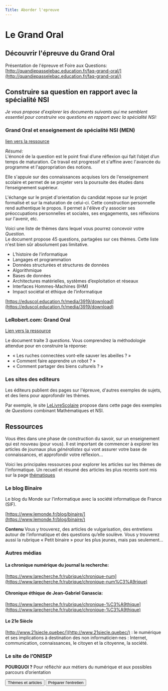 ```yaml
---
Title: Aborder l'epreuve
---
```


# Le Grand Oral
## Découvrir l'épreuve du Grand Oral
Présentation de l'épreuve et Foire aux Questions: [http://quandjepasselebac.education.fr/faq-grand-oral/](http://quandjepasselebac.education.fr/faq-grand-oral/)

## Construire sa question en rapport avec la spécialité NSI
*Je vous propose d'explorer les documents suivants qui me semblent essentiel pour construire vos questions en rapport avec la spécialité NSI:*

### Grand Oral et enseignement de spécialité NSI (MEN)
[lien vers la ressource](https://eduscol.education.fr/media/3919/download)

*Résumé:*<br>
L'énoncé de la question est le point final d’une réflexion qui fait l’objet d’un temps de maturation. Ce travail est progressif et s'affine avec l'avancée du programme et l'appropriation des notions.

Elle s'appuie sur des connaissances acquises lors de l'enseignement scolaire et permet de se projeter vers la poursuite des études dans l’enseignement supérieur.

L'échange sur le projet d'orientation du candidat repose sur le projet formalisé et sur la maturation de celui-ci. Cette construction personnelle rend authentique le propos. Il permet à l'élève d'y associer ses préoccupations personnelles et sociales, ses engagements, ses réflexions sur l'avenir, etc.

Voici une liste de thèmes dans lequel vous pourrez concevoir votre *Question*.<br>
Le document propose 45 questions, partagées sur ces thèmes. Cette liste n'est bien sûr absolument pas limitative.

* L’histoire de l’informatique
* Langages et programmation
* Données structurées et structures de données
* Algorithmique
* Bases de données
* Architectures matérielles, systèmes d’exploitation et réseaux
* Interfaces Hommes-Machines (IHM)
* Impact sociétal et éthique de l’informatique

[https://eduscol.education.fr/media/3919/download](https://eduscol.education.fr/media/3919/download)

### LeRobert.com: Grand Oral
[Lien vers la ressource](https://grand-oral.lerobert.com/9782321015383/assets/les-ressources-numeriques-pour-la-nsi/preview)

Le document traite 3 *questions*. Vous comprendrez la méthodologie attendue pour en construire la réponse:

* « Les ruches connectées vont-elle sauver les abeilles ? »
* « Comment faire apprendre un robot ? » 
* « Comment partager des biens culturels ? »

### Les sites des editeurs
Les éditeurs publient des pages sur l'épreuve, d'autres exemples de sujets, et des liens pour approfondir les thèmes.

Par exemple, le site [LeLivreScolaire](https://www.lelivrescolaire.fr/page/22790816) propose dans cette page  des exemples de *Questions* combinant Mathématiques et NSI.

## Ressources
Vous êtes dans une phase de construction du savoir, sur un enseignement qui est nouveau (pour vous). Il est important de commencer à explorer les articles de journaux plus *généralistes* qui vont assurer votre base de connaissances, et approfondir votre réflexion...

Voici les principales ressources pour explorer les articles sur les thèmes de l'informatique. Un recueil et résumé des articles les plus recents sont mis sur la page [thématiques](/docs/NSI/projet/page2/)

### Le blog Binaire
Le blog du Monde sur l’informatique avec la société informatique de France (SIF).

<!-- start feedwind code --> <script type="text/javascript" src="https://feed.mikle.com/js/fw-loader.js" preloader-text="Loading" data-fw-param="144917/"></script> <!-- end feedwind code -->

[https://www.lemonde.fr/blog/binaire/](https://www.lemonde.fr/blog/binaire/)

**Contenu** Vous y trouverez, des articles de vulgarisation, des entretiens autour de l’informatique et des questions qu’elle soulève. Vous y trouverez aussi la rubrique « Petit binaire » pour les plus jeunes, mais pas seulement…

### Autres médias
#### La chronique numérique du journal la recherche:
[https://www.larecherche.fr/rubrique/chronique-num](https://www.larecherche.fr/rubrique/chronique-num%C3%A9rique)

#### Chronique éthique de Jean-Gabriel Ganascia:
[https://www.larecherche.fr/rubrique/chronique-%C3%A9thique](https://www.larecherche.fr/rubrique/chronique-%C3%A9thique)

#### Le 21e Siècle
[http://www.21siecle.quebec/](http://www.21siecle.quebec/) : le numérique et ses implications à destination des non informaticien·nes : Internet, communication, connaissances, le citoyen et la citoyenne, la société.

### Le site de l’ONISEP
**POURQUOI ?** Pour réfléchir aux métiers du numérique et aux possibles parcours d’orientation

<input type="button" class="btn btn-lg" value="Thèmes et articles" onclick="window.location.href = '/docs/NSI/projet/page2/'">

<input type="button" class="btn btn-lg" value="Préparer l'entretien" onclick="window.location.href = '/docs/NSI/projet/page3/'">